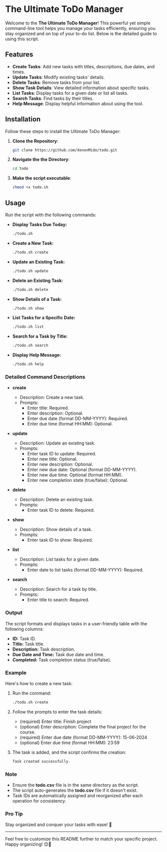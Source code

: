 # The Ultimate ToDo Manager

Welcome to the **The Ultimate ToDo Manager**! This powerful yet simple command-line tool helps you manage your tasks efficiently, ensuring you stay organized and on top of your to-do list. Below is the detailed guide to using this script.

## Features

- **Create Tasks**: Add new tasks with titles, descriptions, due dates, and times.
- **Update Tasks**: Modify existing tasks' details.
- **Delete Tasks**: Remove tasks from your list.
- **Show Task Details**: View detailed information about specific tasks.
- **List Tasks**: Display tasks for a given date or list all tasks.
- **Search Tasks**: Find tasks by their titles.
- **Help Message**: Display helpful information about using the tool.

## Installation

Follow these steps to install the Ultimate ToDo Manager:
1. **Clone the Repository**:
   ```bash
   git clone https://github.com/XenonMido/todo.git
   ```
2. **Navigate the the Directory**:
   ```bash
   cd todo
   ```
3. **Make the script executable**:
   ```bash
   chmod +x todo.sh
   ```







## Usage

Run the script with the following commands:

- **Display Tasks Due Today:**

    ```bash
    ./todo.sh
    ```

- **Create a New Task:**

    ```bash
    ./todo.sh create
    ```

- **Update an Existing Task:**

    ```bash
    ./todo.sh update
    ```

- **Delete an Existing Task:**

    ```bash
    ./todo.sh delete
    ```

- **Show Details of a Task:**

    ```bash
    ./todo.sh show
    ```

- **List Tasks for a Specific Date:**

    ```bash
    ./todo.sh list
    ```

- **Search for a Task by Title:**

    ```bash
    ./todo.sh search
    ```

- **Display Help Message:**

    ```bash
    ./todo.sh help
    ```

### Detailed Command Descriptions

- **create**
    - Description: Create a new task.
    - Prompts:
        - Enter title: Required.
        - Enter description: Optional.
        - Enter due date (format DD-MM-YYYY): Required.
        - Enter due time (format HH:MM): Optional.

- **update**
    - Description: Update an existing task.
    - Prompts:
        - Enter task ID to update: Required.
        - Enter new title: Optional.
        - Enter new description: Optional.
        - Enter new due date: Optional (format DD-MM-YYYY).
        - Enter new due time: Optional (format HH:MM).
        - Enter new completion state (true/false): Optional.

- **delete**
    - Description: Delete an existing task.
    - Prompts:
        - Enter task ID to delete: Required.

- **show**
    - Description: Show details of a task.
    - Prompts:
        - Enter task ID to show: Required.

- **list**
    - Description: List tasks for a given date.
    - Prompts:
        - Enter date to list tasks (format DD-MM-YYYY): Required.

- **search**
    - Description: Search for a task by title.
    - Prompts:
        - Enter title to search: Required.

### Output

The script formats and displays tasks in a user-friendly table with the following columns:

- **ID:** Task ID.
- **Title:** Task title.
- **Description:** Task description.
- **Due Date and Time:** Task due date and time.
- **Completed:** Task completion status (true/false).

### Example

Here's how to create a new task:

1. Run the command:

    ```bash
    ./todo.sh create
    ```

2. Follow the prompts to enter the task details:

    - (required) Enter title: Finish project
    - (optional) Enter description: Complete the final project for the course.
    - (required) Enter due date (format DD-MM-YYYY): 15-06-2024
    - (optional) Enter due time (format HH:MM): 23:59

3. The task is added, and the script confirms the creation:

    ```bash
    Task created successfully.
    ```

### Note

- Ensure the **todo.csv** file is in the same directory as the script.
- The script auto-generates the **todo.csv** file if it doesn't exist.
- Task IDs are automatically assigned and reorganized after each operation for consistency.

### Pro Tip

Stay organized and conquer your tasks with ease! 💪

---

Feel free to customize this README further to match your specific project. Happy organizing! 😊🚀
